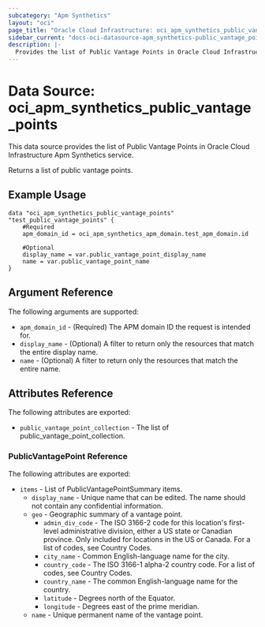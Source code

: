 ```yaml
---
subcategory: "Apm Synthetics"
layout: "oci"
page_title: "Oracle Cloud Infrastructure: oci_apm_synthetics_public_vantage_points"
sidebar_current: "docs-oci-datasource-apm_synthetics-public_vantage_points"
description: |-
  Provides the list of Public Vantage Points in Oracle Cloud Infrastructure Apm Synthetics service
---
```


# Data Source: oci_apm_synthetics_public_vantage_points
This data source provides the list of Public Vantage Points in Oracle Cloud Infrastructure Apm Synthetics service.

Returns a list of public vantage points.


## Example Usage

```hcl
data "oci_apm_synthetics_public_vantage_points" "test_public_vantage_points" {
	#Required
	apm_domain_id = oci_apm_synthetics_apm_domain.test_apm_domain.id

	#Optional
	display_name = var.public_vantage_point_display_name
	name = var.public_vantage_point_name
}
```

## Argument Reference

The following arguments are supported:

* `apm_domain_id` - (Required) The APM domain ID the request is intended for. 
* `display_name` - (Optional) A filter to return only the resources that match the entire display name.
* `name` - (Optional) A filter to return only the resources that match the entire name.


## Attributes Reference

The following attributes are exported:

* `public_vantage_point_collection` - The list of public_vantage_point_collection.

### PublicVantagePoint Reference

The following attributes are exported:

* `items` - List of PublicVantagePointSummary items.
	* `display_name` - Unique name that can be edited. The name should not contain any confidential information.
	* `geo` - Geographic summary of a vantage point.
		* `admin_div_code` - The ISO 3166-2 code for this location's first-level administrative division, either a US state or Canadian province. Only included for locations in the US or Canada. For a list of codes, see Country Codes. 
		* `city_name` - Common English-language name for the city.
		* `country_code` - The ISO 3166-1 alpha-2 country code. For a list of codes, see Country Codes.
		* `country_name` - The common English-language name for the country.
		* `latitude` - Degrees north of the Equator.
		* `longitude` - Degrees east of the prime meridian.
	* `name` - Unique permanent name of the vantage point.

